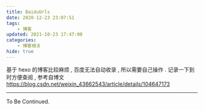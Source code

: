 ```yaml
---
title: BaiduUrls
date: 2020-12-23 23:07:51
tags:
    - 博客
updated: 2021-10-23 17:47:00
categories:
    - 博客相关
hide: true
---
```


基于 hexo 的博客比较麻烦 , 百度无法自动收录 , 所以需要自己操作 . 记录一下到时方便查阅 , 参考自博文 https://blog.csdn.net/weixin_43662543/article/details/104647173

<!-- more -->

---

To Be Continued.

<!-- Q.E.D. -->